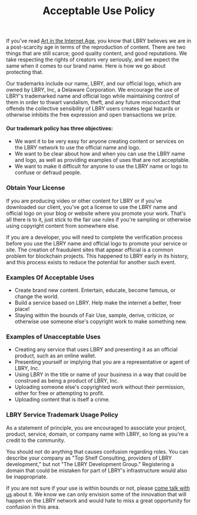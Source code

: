﻿---
title: Acceptable Use Policy
category: other
---

If you've read [Art in the Internet Age,](/what) you know that LBRY believes we are in a post-scarcity age in terms of the reproduction of content. There are two things that are still scarce; good quality content, and good reputations. We take respecting the rights of creators very seriously, and we expect the same when it comes to our brand name. Here is how we go about protecting that.

Our trademarks include our name, LBRY, and our official logo, which are owned by LBRY, Inc, a Delaware Corporation. We encourage the use of LBRY's trademarked name and official logo while maintaining control of them in order to thwart vandalism, theft, and any future misconduct that offends the collective sensibility of LBRY users creates legal hazards or otherwise inhibits the free expression and open transactions we prize.

#### Our trademark policy has three objectives:

   * We want it to be very easy for anyone creating content or services on the LBRY network to use the official name and logo.
   * We want to be clear about how and when you can use the LBRY name and logo, as well as providing examples of uses that are not acceptable.
   * We want to make it difficult for anyone to use the LBRY name or logo to confuse or defraud people.

### Obtain Your License

If you are producing video or other content for LBRY or if you've downloaded our client, you've got a license to use the LBRY name and official logo on your blog or website where you promote your work. That's all there is to it, just stick to the fair use rules if you're sampling or otherwise using copyright content from somewhere else.

If you are a developer, you will need to complete the verification process before you use the LBRY name and official logo to promote your service or site. The creation of fraudulent sites that appear official is a common problem for blockchain projects. This happened to LBRY early in its history, and this process exists to reduce the potential for another such event.

### Examples Of Acceptable Uses

   * Create brand new content. Entertain, educate, become famous, or change the world.
   * Build a service based on LBRY. Help make the internet a better, freer place!
   * Staying within the bounds of Fair Use, sample, derive, criticize, or otherwise use someone else's copyright work to make something new.

### Examples of Unacceptable Uses

   * Creating any service that uses LBRY and presenting it as an official product, such as an online wallet.
   * Presenting yourself or implying that you are a representative or agent of LBRY, Inc.
   * Using LBRY in the title or name of your business in a way that could be construed as being a product of LBRY, Inc.
   * Uploading someone else's copyrighted work without their permission, either for free or attempting to profit.
   * Uploading content that is itself a crime.

### LBRY Service Trademark Usage Policy

As a statement of principle, you are encouraged to associate your project, product, service, domain, or company name with LBRY, so long as you're a credit to the community.

You should not do anything that causes confusion regarding roles. You can describe your company as "Top Shelf Consulting, providers of LBRY development," but not "The LBRY Development Group." Registering a domain that could be mistaken for part of LBRY's infrastructure would also be inappropriate.

If you are not sure if your use is within bounds or not, please [come talk with us](https://chat.lbry.com) about it. We know we can only envision some of the innovation that will happen on the LBRY network and would hate to miss a great opportunity for confusion in this area.
